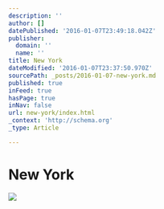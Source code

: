 ```yaml
---
description: ''
author: []
datePublished: '2016-01-07T23:49:18.042Z'
publisher:
  domain: ''
  name: ''
title: New York
dateModified: '2016-01-07T23:37:50.970Z'
sourcePath: _posts/2016-01-07-new-york.md
published: true
inFeed: true
hasPage: true
inNav: false
url: new-york/index.html
_context: 'http://schema.org'
_type: Article

---
```

# New York
![](https://the-grid-user-content.s3-us-west-2.amazonaws.com/07281296-fcba-4942-9862-83de70fdcb3a.png)